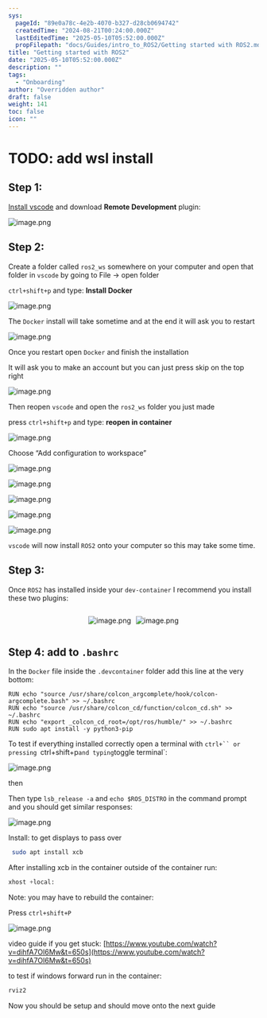 ```yaml
---
sys:
  pageId: "89e0a78c-4e2b-4070-b327-d28cb0694742"
  createdTime: "2024-08-21T00:24:00.000Z"
  lastEditedTime: "2025-05-10T05:52:00.000Z"
  propFilepath: "docs/Guides/intro_to_ROS2/Getting started with ROS2.md"
title: "Getting started with ROS2"
date: "2025-05-10T05:52:00.000Z"
description: ""
tags:
  - "Onboarding"
author: "Overridden author"
draft: false
weight: 141
toc: false
icon: ""
---
```


# TODO: add wsl install

## Step 1:

[Install vscode](https://code.visualstudio.com/download) and download **Remote Development** plugin:

![image.png](https://prod-files-secure.s3.us-west-2.amazonaws.com/d518164a-d88e-44d1-a4ee-3adb3bd8bce0/efb52993-1881-4a40-b95e-6f020334f022/image.png?X-Amz-Algorithm=AWS4-HMAC-SHA256&X-Amz-Content-Sha256=UNSIGNED-PAYLOAD&X-Amz-Credential=ASIAZI2LB4665CB3FYK6%2F20250617%2Fus-west-2%2Fs3%2Faws4_request&X-Amz-Date=20250617T190132Z&X-Amz-Expires=3600&X-Amz-Security-Token=IQoJb3JpZ2luX2VjEJL%2F%2F%2F%2F%2F%2F%2F%2F%2F%2FwEaCXVzLXdlc3QtMiJIMEYCIQD2Fik8umpsY8aK8TmGYTvWgoMJt%2FqMEJF1BTzC1MlyuQIhAKzWBdE2Ta%2B%2BColsKw6cMPTAw%2BqIvrdq1xl6je51YfnQKv8DCHsQABoMNjM3NDIzMTgzODA1Igxj%2FxNdJnpZj%2BetrEgq3AN9uhIRwCnxhMhllBT6u7xf%2FhDIXltNNW9B3%2Fm000h1Ti29LoSAFN1si4%2BazBDmGbcRS3LEUVP1UMW4v3zPCw4Nn4CPGAQKAMuYo731vS38LnCfPdxbiO4tS6WFnSO%2FPJa6fTLb1rf1YflbpGJ7fh7KjEthtLrWRdtyySgd5P3ksm4CJ0sKGpBFKyoZDjy7PDvfLYSBdU7NKN%2BNQ8tUanL9keaB9IDj0JK1ZXupBVWyIflV6LQJaIMidz1v%2F3%2FAkenH86ZUpu1fkSrOK01CegANz55s7pdAHuA6JUCd8RkyueTt%2B%2BNC3Tiny7CaeLDtTLJXDM8S11T437C2W9s9we2yLl39EWtsAXwTBU0Ubf%2FGGMc7pNt3kLZEFzXqgdRV%2BzmWZyaoucjGXph0N7oJuzo3Aw0wx3KVjocWSFPiRTBHsZtYFAuT1ytUgtHQ4%2BE1xIeO21J%2BnNkubOy0eVZWEKHu2t%2BGq%2BHGhYPbPMo1Go3UbA%2FOQa40vYa91q1yLU2lpT%2FhD4EUvlf5lX%2BobvI789%2F845%2FhipN8W6jqWrGNBNulm7g4IYMAKAOoVL3oNgvvV1lPPbWL9siBAEshA8XvvKahjs7dNjRGSxY1HjLXX47%2BS2zLA9uV%2FXhb7ccEYjD038bCBjqkAc2ALUUwwgZIl%2BIp8HUmXxbM3H%2FLid2feUh8nwRAX7PGDZ7hjxNNGgMuFt2DFT1VCHGr%2BzJym5fyXXCmUTgJqbXcXX5WGz9T3OvFKpVY6ttDYTUb0qCR3yL1Iq1qahz7%2FhGzeg8AuPpIxE0NsmQm59FUR7P6S7ABumlmQ%2BA3GH04W3nnGKQB1ux6hcFyGRHsZ4cJv0zlaHOjjaEwYPi8jGFylfGh&X-Amz-Signature=ef20933561767f2e7dd0d0463036a6903a388cdbb7a31ab6bcd5ca6d51087b1c&X-Amz-SignedHeaders=host&x-amz-checksum-mode=ENABLED&x-id=GetObject)

## Step 2:

Create a folder called `ros2_ws` somewhere on your computer and open that folder in `vscode` by going to File → open folder 

`ctrl+shift+p` and type: **Install Docker**

![image.png](https://prod-files-secure.s3.us-west-2.amazonaws.com/d518164a-d88e-44d1-a4ee-3adb3bd8bce0/2269dc0e-1cd5-47ff-bceb-c04ad9b2eab0/image.png?X-Amz-Algorithm=AWS4-HMAC-SHA256&X-Amz-Content-Sha256=UNSIGNED-PAYLOAD&X-Amz-Credential=ASIAZI2LB4665CB3FYK6%2F20250617%2Fus-west-2%2Fs3%2Faws4_request&X-Amz-Date=20250617T190132Z&X-Amz-Expires=3600&X-Amz-Security-Token=IQoJb3JpZ2luX2VjEJL%2F%2F%2F%2F%2F%2F%2F%2F%2F%2FwEaCXVzLXdlc3QtMiJIMEYCIQD2Fik8umpsY8aK8TmGYTvWgoMJt%2FqMEJF1BTzC1MlyuQIhAKzWBdE2Ta%2B%2BColsKw6cMPTAw%2BqIvrdq1xl6je51YfnQKv8DCHsQABoMNjM3NDIzMTgzODA1Igxj%2FxNdJnpZj%2BetrEgq3AN9uhIRwCnxhMhllBT6u7xf%2FhDIXltNNW9B3%2Fm000h1Ti29LoSAFN1si4%2BazBDmGbcRS3LEUVP1UMW4v3zPCw4Nn4CPGAQKAMuYo731vS38LnCfPdxbiO4tS6WFnSO%2FPJa6fTLb1rf1YflbpGJ7fh7KjEthtLrWRdtyySgd5P3ksm4CJ0sKGpBFKyoZDjy7PDvfLYSBdU7NKN%2BNQ8tUanL9keaB9IDj0JK1ZXupBVWyIflV6LQJaIMidz1v%2F3%2FAkenH86ZUpu1fkSrOK01CegANz55s7pdAHuA6JUCd8RkyueTt%2B%2BNC3Tiny7CaeLDtTLJXDM8S11T437C2W9s9we2yLl39EWtsAXwTBU0Ubf%2FGGMc7pNt3kLZEFzXqgdRV%2BzmWZyaoucjGXph0N7oJuzo3Aw0wx3KVjocWSFPiRTBHsZtYFAuT1ytUgtHQ4%2BE1xIeO21J%2BnNkubOy0eVZWEKHu2t%2BGq%2BHGhYPbPMo1Go3UbA%2FOQa40vYa91q1yLU2lpT%2FhD4EUvlf5lX%2BobvI789%2F845%2FhipN8W6jqWrGNBNulm7g4IYMAKAOoVL3oNgvvV1lPPbWL9siBAEshA8XvvKahjs7dNjRGSxY1HjLXX47%2BS2zLA9uV%2FXhb7ccEYjD038bCBjqkAc2ALUUwwgZIl%2BIp8HUmXxbM3H%2FLid2feUh8nwRAX7PGDZ7hjxNNGgMuFt2DFT1VCHGr%2BzJym5fyXXCmUTgJqbXcXX5WGz9T3OvFKpVY6ttDYTUb0qCR3yL1Iq1qahz7%2FhGzeg8AuPpIxE0NsmQm59FUR7P6S7ABumlmQ%2BA3GH04W3nnGKQB1ux6hcFyGRHsZ4cJv0zlaHOjjaEwYPi8jGFylfGh&X-Amz-Signature=de48300b739bdcec1cc5f36737be6732ba45b9fa91e117269fed662bfb084ff4&X-Amz-SignedHeaders=host&x-amz-checksum-mode=ENABLED&x-id=GetObject)

The `Docker` install will take sometime and at the end it will ask you to restart

![image.png](https://prod-files-secure.s3.us-west-2.amazonaws.com/d518164a-d88e-44d1-a4ee-3adb3bd8bce0/ed233f78-be33-4b1f-b89c-9c346c0e961e/image.png?X-Amz-Algorithm=AWS4-HMAC-SHA256&X-Amz-Content-Sha256=UNSIGNED-PAYLOAD&X-Amz-Credential=ASIAZI2LB4665CB3FYK6%2F20250617%2Fus-west-2%2Fs3%2Faws4_request&X-Amz-Date=20250617T190132Z&X-Amz-Expires=3600&X-Amz-Security-Token=IQoJb3JpZ2luX2VjEJL%2F%2F%2F%2F%2F%2F%2F%2F%2F%2FwEaCXVzLXdlc3QtMiJIMEYCIQD2Fik8umpsY8aK8TmGYTvWgoMJt%2FqMEJF1BTzC1MlyuQIhAKzWBdE2Ta%2B%2BColsKw6cMPTAw%2BqIvrdq1xl6je51YfnQKv8DCHsQABoMNjM3NDIzMTgzODA1Igxj%2FxNdJnpZj%2BetrEgq3AN9uhIRwCnxhMhllBT6u7xf%2FhDIXltNNW9B3%2Fm000h1Ti29LoSAFN1si4%2BazBDmGbcRS3LEUVP1UMW4v3zPCw4Nn4CPGAQKAMuYo731vS38LnCfPdxbiO4tS6WFnSO%2FPJa6fTLb1rf1YflbpGJ7fh7KjEthtLrWRdtyySgd5P3ksm4CJ0sKGpBFKyoZDjy7PDvfLYSBdU7NKN%2BNQ8tUanL9keaB9IDj0JK1ZXupBVWyIflV6LQJaIMidz1v%2F3%2FAkenH86ZUpu1fkSrOK01CegANz55s7pdAHuA6JUCd8RkyueTt%2B%2BNC3Tiny7CaeLDtTLJXDM8S11T437C2W9s9we2yLl39EWtsAXwTBU0Ubf%2FGGMc7pNt3kLZEFzXqgdRV%2BzmWZyaoucjGXph0N7oJuzo3Aw0wx3KVjocWSFPiRTBHsZtYFAuT1ytUgtHQ4%2BE1xIeO21J%2BnNkubOy0eVZWEKHu2t%2BGq%2BHGhYPbPMo1Go3UbA%2FOQa40vYa91q1yLU2lpT%2FhD4EUvlf5lX%2BobvI789%2F845%2FhipN8W6jqWrGNBNulm7g4IYMAKAOoVL3oNgvvV1lPPbWL9siBAEshA8XvvKahjs7dNjRGSxY1HjLXX47%2BS2zLA9uV%2FXhb7ccEYjD038bCBjqkAc2ALUUwwgZIl%2BIp8HUmXxbM3H%2FLid2feUh8nwRAX7PGDZ7hjxNNGgMuFt2DFT1VCHGr%2BzJym5fyXXCmUTgJqbXcXX5WGz9T3OvFKpVY6ttDYTUb0qCR3yL1Iq1qahz7%2FhGzeg8AuPpIxE0NsmQm59FUR7P6S7ABumlmQ%2BA3GH04W3nnGKQB1ux6hcFyGRHsZ4cJv0zlaHOjjaEwYPi8jGFylfGh&X-Amz-Signature=facb1e4f57a892f47fdb9520d1a4379086f11801710c87732ee6a02d25e9e9b8&X-Amz-SignedHeaders=host&x-amz-checksum-mode=ENABLED&x-id=GetObject)

Once you restart open `Docker` and finish the installation

It will ask you to make an account but you can just press skip on the top right

![image.png](https://prod-files-secure.s3.us-west-2.amazonaws.com/d518164a-d88e-44d1-a4ee-3adb3bd8bce0/21010ad9-1659-4fd9-9f59-9932a09b2a3d/image.png?X-Amz-Algorithm=AWS4-HMAC-SHA256&X-Amz-Content-Sha256=UNSIGNED-PAYLOAD&X-Amz-Credential=ASIAZI2LB4665CB3FYK6%2F20250617%2Fus-west-2%2Fs3%2Faws4_request&X-Amz-Date=20250617T190132Z&X-Amz-Expires=3600&X-Amz-Security-Token=IQoJb3JpZ2luX2VjEJL%2F%2F%2F%2F%2F%2F%2F%2F%2F%2FwEaCXVzLXdlc3QtMiJIMEYCIQD2Fik8umpsY8aK8TmGYTvWgoMJt%2FqMEJF1BTzC1MlyuQIhAKzWBdE2Ta%2B%2BColsKw6cMPTAw%2BqIvrdq1xl6je51YfnQKv8DCHsQABoMNjM3NDIzMTgzODA1Igxj%2FxNdJnpZj%2BetrEgq3AN9uhIRwCnxhMhllBT6u7xf%2FhDIXltNNW9B3%2Fm000h1Ti29LoSAFN1si4%2BazBDmGbcRS3LEUVP1UMW4v3zPCw4Nn4CPGAQKAMuYo731vS38LnCfPdxbiO4tS6WFnSO%2FPJa6fTLb1rf1YflbpGJ7fh7KjEthtLrWRdtyySgd5P3ksm4CJ0sKGpBFKyoZDjy7PDvfLYSBdU7NKN%2BNQ8tUanL9keaB9IDj0JK1ZXupBVWyIflV6LQJaIMidz1v%2F3%2FAkenH86ZUpu1fkSrOK01CegANz55s7pdAHuA6JUCd8RkyueTt%2B%2BNC3Tiny7CaeLDtTLJXDM8S11T437C2W9s9we2yLl39EWtsAXwTBU0Ubf%2FGGMc7pNt3kLZEFzXqgdRV%2BzmWZyaoucjGXph0N7oJuzo3Aw0wx3KVjocWSFPiRTBHsZtYFAuT1ytUgtHQ4%2BE1xIeO21J%2BnNkubOy0eVZWEKHu2t%2BGq%2BHGhYPbPMo1Go3UbA%2FOQa40vYa91q1yLU2lpT%2FhD4EUvlf5lX%2BobvI789%2F845%2FhipN8W6jqWrGNBNulm7g4IYMAKAOoVL3oNgvvV1lPPbWL9siBAEshA8XvvKahjs7dNjRGSxY1HjLXX47%2BS2zLA9uV%2FXhb7ccEYjD038bCBjqkAc2ALUUwwgZIl%2BIp8HUmXxbM3H%2FLid2feUh8nwRAX7PGDZ7hjxNNGgMuFt2DFT1VCHGr%2BzJym5fyXXCmUTgJqbXcXX5WGz9T3OvFKpVY6ttDYTUb0qCR3yL1Iq1qahz7%2FhGzeg8AuPpIxE0NsmQm59FUR7P6S7ABumlmQ%2BA3GH04W3nnGKQB1ux6hcFyGRHsZ4cJv0zlaHOjjaEwYPi8jGFylfGh&X-Amz-Signature=3ba402a07baca6e1a45aab9603cabccb28180f6ddde3b676c421e59f32de18ef&X-Amz-SignedHeaders=host&x-amz-checksum-mode=ENABLED&x-id=GetObject)

Then reopen `vscode` and open the `ros2_ws` folder you just made

press `ctrl+shift+p` and type: **reopen in container**

![image.png](https://prod-files-secure.s3.us-west-2.amazonaws.com/d518164a-d88e-44d1-a4ee-3adb3bd8bce0/4e93b8c2-41ad-488c-8095-c74205196118/image.png?X-Amz-Algorithm=AWS4-HMAC-SHA256&X-Amz-Content-Sha256=UNSIGNED-PAYLOAD&X-Amz-Credential=ASIAZI2LB4665CB3FYK6%2F20250617%2Fus-west-2%2Fs3%2Faws4_request&X-Amz-Date=20250617T190132Z&X-Amz-Expires=3600&X-Amz-Security-Token=IQoJb3JpZ2luX2VjEJL%2F%2F%2F%2F%2F%2F%2F%2F%2F%2FwEaCXVzLXdlc3QtMiJIMEYCIQD2Fik8umpsY8aK8TmGYTvWgoMJt%2FqMEJF1BTzC1MlyuQIhAKzWBdE2Ta%2B%2BColsKw6cMPTAw%2BqIvrdq1xl6je51YfnQKv8DCHsQABoMNjM3NDIzMTgzODA1Igxj%2FxNdJnpZj%2BetrEgq3AN9uhIRwCnxhMhllBT6u7xf%2FhDIXltNNW9B3%2Fm000h1Ti29LoSAFN1si4%2BazBDmGbcRS3LEUVP1UMW4v3zPCw4Nn4CPGAQKAMuYo731vS38LnCfPdxbiO4tS6WFnSO%2FPJa6fTLb1rf1YflbpGJ7fh7KjEthtLrWRdtyySgd5P3ksm4CJ0sKGpBFKyoZDjy7PDvfLYSBdU7NKN%2BNQ8tUanL9keaB9IDj0JK1ZXupBVWyIflV6LQJaIMidz1v%2F3%2FAkenH86ZUpu1fkSrOK01CegANz55s7pdAHuA6JUCd8RkyueTt%2B%2BNC3Tiny7CaeLDtTLJXDM8S11T437C2W9s9we2yLl39EWtsAXwTBU0Ubf%2FGGMc7pNt3kLZEFzXqgdRV%2BzmWZyaoucjGXph0N7oJuzo3Aw0wx3KVjocWSFPiRTBHsZtYFAuT1ytUgtHQ4%2BE1xIeO21J%2BnNkubOy0eVZWEKHu2t%2BGq%2BHGhYPbPMo1Go3UbA%2FOQa40vYa91q1yLU2lpT%2FhD4EUvlf5lX%2BobvI789%2F845%2FhipN8W6jqWrGNBNulm7g4IYMAKAOoVL3oNgvvV1lPPbWL9siBAEshA8XvvKahjs7dNjRGSxY1HjLXX47%2BS2zLA9uV%2FXhb7ccEYjD038bCBjqkAc2ALUUwwgZIl%2BIp8HUmXxbM3H%2FLid2feUh8nwRAX7PGDZ7hjxNNGgMuFt2DFT1VCHGr%2BzJym5fyXXCmUTgJqbXcXX5WGz9T3OvFKpVY6ttDYTUb0qCR3yL1Iq1qahz7%2FhGzeg8AuPpIxE0NsmQm59FUR7P6S7ABumlmQ%2BA3GH04W3nnGKQB1ux6hcFyGRHsZ4cJv0zlaHOjjaEwYPi8jGFylfGh&X-Amz-Signature=715fa543f4f5b776c5138e0f5dd100f1052ea60d7c6dcebbb659161b83ff3861&X-Amz-SignedHeaders=host&x-amz-checksum-mode=ENABLED&x-id=GetObject)

Choose “Add configuration to workspace”

![image.png](https://prod-files-secure.s3.us-west-2.amazonaws.com/d518164a-d88e-44d1-a4ee-3adb3bd8bce0/9560b282-5060-4989-ba37-97e7b2c22476/image.png?X-Amz-Algorithm=AWS4-HMAC-SHA256&X-Amz-Content-Sha256=UNSIGNED-PAYLOAD&X-Amz-Credential=ASIAZI2LB4665CB3FYK6%2F20250617%2Fus-west-2%2Fs3%2Faws4_request&X-Amz-Date=20250617T190132Z&X-Amz-Expires=3600&X-Amz-Security-Token=IQoJb3JpZ2luX2VjEJL%2F%2F%2F%2F%2F%2F%2F%2F%2F%2FwEaCXVzLXdlc3QtMiJIMEYCIQD2Fik8umpsY8aK8TmGYTvWgoMJt%2FqMEJF1BTzC1MlyuQIhAKzWBdE2Ta%2B%2BColsKw6cMPTAw%2BqIvrdq1xl6je51YfnQKv8DCHsQABoMNjM3NDIzMTgzODA1Igxj%2FxNdJnpZj%2BetrEgq3AN9uhIRwCnxhMhllBT6u7xf%2FhDIXltNNW9B3%2Fm000h1Ti29LoSAFN1si4%2BazBDmGbcRS3LEUVP1UMW4v3zPCw4Nn4CPGAQKAMuYo731vS38LnCfPdxbiO4tS6WFnSO%2FPJa6fTLb1rf1YflbpGJ7fh7KjEthtLrWRdtyySgd5P3ksm4CJ0sKGpBFKyoZDjy7PDvfLYSBdU7NKN%2BNQ8tUanL9keaB9IDj0JK1ZXupBVWyIflV6LQJaIMidz1v%2F3%2FAkenH86ZUpu1fkSrOK01CegANz55s7pdAHuA6JUCd8RkyueTt%2B%2BNC3Tiny7CaeLDtTLJXDM8S11T437C2W9s9we2yLl39EWtsAXwTBU0Ubf%2FGGMc7pNt3kLZEFzXqgdRV%2BzmWZyaoucjGXph0N7oJuzo3Aw0wx3KVjocWSFPiRTBHsZtYFAuT1ytUgtHQ4%2BE1xIeO21J%2BnNkubOy0eVZWEKHu2t%2BGq%2BHGhYPbPMo1Go3UbA%2FOQa40vYa91q1yLU2lpT%2FhD4EUvlf5lX%2BobvI789%2F845%2FhipN8W6jqWrGNBNulm7g4IYMAKAOoVL3oNgvvV1lPPbWL9siBAEshA8XvvKahjs7dNjRGSxY1HjLXX47%2BS2zLA9uV%2FXhb7ccEYjD038bCBjqkAc2ALUUwwgZIl%2BIp8HUmXxbM3H%2FLid2feUh8nwRAX7PGDZ7hjxNNGgMuFt2DFT1VCHGr%2BzJym5fyXXCmUTgJqbXcXX5WGz9T3OvFKpVY6ttDYTUb0qCR3yL1Iq1qahz7%2FhGzeg8AuPpIxE0NsmQm59FUR7P6S7ABumlmQ%2BA3GH04W3nnGKQB1ux6hcFyGRHsZ4cJv0zlaHOjjaEwYPi8jGFylfGh&X-Amz-Signature=1b8678cafb5c5be1f9f59d9eef0beaab9287d58787cfaa6a3b709fa2f47a30d4&X-Amz-SignedHeaders=host&x-amz-checksum-mode=ENABLED&x-id=GetObject)

![image.png](https://prod-files-secure.s3.us-west-2.amazonaws.com/d518164a-d88e-44d1-a4ee-3adb3bd8bce0/2ee63f81-886b-48e8-a553-dc6e5eac99e4/image.png?X-Amz-Algorithm=AWS4-HMAC-SHA256&X-Amz-Content-Sha256=UNSIGNED-PAYLOAD&X-Amz-Credential=ASIAZI2LB4665CB3FYK6%2F20250617%2Fus-west-2%2Fs3%2Faws4_request&X-Amz-Date=20250617T190132Z&X-Amz-Expires=3600&X-Amz-Security-Token=IQoJb3JpZ2luX2VjEJL%2F%2F%2F%2F%2F%2F%2F%2F%2F%2FwEaCXVzLXdlc3QtMiJIMEYCIQD2Fik8umpsY8aK8TmGYTvWgoMJt%2FqMEJF1BTzC1MlyuQIhAKzWBdE2Ta%2B%2BColsKw6cMPTAw%2BqIvrdq1xl6je51YfnQKv8DCHsQABoMNjM3NDIzMTgzODA1Igxj%2FxNdJnpZj%2BetrEgq3AN9uhIRwCnxhMhllBT6u7xf%2FhDIXltNNW9B3%2Fm000h1Ti29LoSAFN1si4%2BazBDmGbcRS3LEUVP1UMW4v3zPCw4Nn4CPGAQKAMuYo731vS38LnCfPdxbiO4tS6WFnSO%2FPJa6fTLb1rf1YflbpGJ7fh7KjEthtLrWRdtyySgd5P3ksm4CJ0sKGpBFKyoZDjy7PDvfLYSBdU7NKN%2BNQ8tUanL9keaB9IDj0JK1ZXupBVWyIflV6LQJaIMidz1v%2F3%2FAkenH86ZUpu1fkSrOK01CegANz55s7pdAHuA6JUCd8RkyueTt%2B%2BNC3Tiny7CaeLDtTLJXDM8S11T437C2W9s9we2yLl39EWtsAXwTBU0Ubf%2FGGMc7pNt3kLZEFzXqgdRV%2BzmWZyaoucjGXph0N7oJuzo3Aw0wx3KVjocWSFPiRTBHsZtYFAuT1ytUgtHQ4%2BE1xIeO21J%2BnNkubOy0eVZWEKHu2t%2BGq%2BHGhYPbPMo1Go3UbA%2FOQa40vYa91q1yLU2lpT%2FhD4EUvlf5lX%2BobvI789%2F845%2FhipN8W6jqWrGNBNulm7g4IYMAKAOoVL3oNgvvV1lPPbWL9siBAEshA8XvvKahjs7dNjRGSxY1HjLXX47%2BS2zLA9uV%2FXhb7ccEYjD038bCBjqkAc2ALUUwwgZIl%2BIp8HUmXxbM3H%2FLid2feUh8nwRAX7PGDZ7hjxNNGgMuFt2DFT1VCHGr%2BzJym5fyXXCmUTgJqbXcXX5WGz9T3OvFKpVY6ttDYTUb0qCR3yL1Iq1qahz7%2FhGzeg8AuPpIxE0NsmQm59FUR7P6S7ABumlmQ%2BA3GH04W3nnGKQB1ux6hcFyGRHsZ4cJv0zlaHOjjaEwYPi8jGFylfGh&X-Amz-Signature=7370d9a8689854ecfef5bd5991dda2cf99ffcc41493fbfedf07e082e1399efe1&X-Amz-SignedHeaders=host&x-amz-checksum-mode=ENABLED&x-id=GetObject)

![image.png](https://prod-files-secure.s3.us-west-2.amazonaws.com/d518164a-d88e-44d1-a4ee-3adb3bd8bce0/ae1580b2-b048-407e-aed9-b584224a7a04/image.png?X-Amz-Algorithm=AWS4-HMAC-SHA256&X-Amz-Content-Sha256=UNSIGNED-PAYLOAD&X-Amz-Credential=ASIAZI2LB4665CB3FYK6%2F20250617%2Fus-west-2%2Fs3%2Faws4_request&X-Amz-Date=20250617T190132Z&X-Amz-Expires=3600&X-Amz-Security-Token=IQoJb3JpZ2luX2VjEJL%2F%2F%2F%2F%2F%2F%2F%2F%2F%2FwEaCXVzLXdlc3QtMiJIMEYCIQD2Fik8umpsY8aK8TmGYTvWgoMJt%2FqMEJF1BTzC1MlyuQIhAKzWBdE2Ta%2B%2BColsKw6cMPTAw%2BqIvrdq1xl6je51YfnQKv8DCHsQABoMNjM3NDIzMTgzODA1Igxj%2FxNdJnpZj%2BetrEgq3AN9uhIRwCnxhMhllBT6u7xf%2FhDIXltNNW9B3%2Fm000h1Ti29LoSAFN1si4%2BazBDmGbcRS3LEUVP1UMW4v3zPCw4Nn4CPGAQKAMuYo731vS38LnCfPdxbiO4tS6WFnSO%2FPJa6fTLb1rf1YflbpGJ7fh7KjEthtLrWRdtyySgd5P3ksm4CJ0sKGpBFKyoZDjy7PDvfLYSBdU7NKN%2BNQ8tUanL9keaB9IDj0JK1ZXupBVWyIflV6LQJaIMidz1v%2F3%2FAkenH86ZUpu1fkSrOK01CegANz55s7pdAHuA6JUCd8RkyueTt%2B%2BNC3Tiny7CaeLDtTLJXDM8S11T437C2W9s9we2yLl39EWtsAXwTBU0Ubf%2FGGMc7pNt3kLZEFzXqgdRV%2BzmWZyaoucjGXph0N7oJuzo3Aw0wx3KVjocWSFPiRTBHsZtYFAuT1ytUgtHQ4%2BE1xIeO21J%2BnNkubOy0eVZWEKHu2t%2BGq%2BHGhYPbPMo1Go3UbA%2FOQa40vYa91q1yLU2lpT%2FhD4EUvlf5lX%2BobvI789%2F845%2FhipN8W6jqWrGNBNulm7g4IYMAKAOoVL3oNgvvV1lPPbWL9siBAEshA8XvvKahjs7dNjRGSxY1HjLXX47%2BS2zLA9uV%2FXhb7ccEYjD038bCBjqkAc2ALUUwwgZIl%2BIp8HUmXxbM3H%2FLid2feUh8nwRAX7PGDZ7hjxNNGgMuFt2DFT1VCHGr%2BzJym5fyXXCmUTgJqbXcXX5WGz9T3OvFKpVY6ttDYTUb0qCR3yL1Iq1qahz7%2FhGzeg8AuPpIxE0NsmQm59FUR7P6S7ABumlmQ%2BA3GH04W3nnGKQB1ux6hcFyGRHsZ4cJv0zlaHOjjaEwYPi8jGFylfGh&X-Amz-Signature=0a7c9e0a670e78f46849d70813a5fa9ea1149bf55962afe26c6b9bc0767cd71d&X-Amz-SignedHeaders=host&x-amz-checksum-mode=ENABLED&x-id=GetObject)

![image.png](https://prod-files-secure.s3.us-west-2.amazonaws.com/d518164a-d88e-44d1-a4ee-3adb3bd8bce0/53255b28-f75e-430f-b9e3-c0ac8577e42b/image.png?X-Amz-Algorithm=AWS4-HMAC-SHA256&X-Amz-Content-Sha256=UNSIGNED-PAYLOAD&X-Amz-Credential=ASIAZI2LB4665CB3FYK6%2F20250617%2Fus-west-2%2Fs3%2Faws4_request&X-Amz-Date=20250617T190132Z&X-Amz-Expires=3600&X-Amz-Security-Token=IQoJb3JpZ2luX2VjEJL%2F%2F%2F%2F%2F%2F%2F%2F%2F%2FwEaCXVzLXdlc3QtMiJIMEYCIQD2Fik8umpsY8aK8TmGYTvWgoMJt%2FqMEJF1BTzC1MlyuQIhAKzWBdE2Ta%2B%2BColsKw6cMPTAw%2BqIvrdq1xl6je51YfnQKv8DCHsQABoMNjM3NDIzMTgzODA1Igxj%2FxNdJnpZj%2BetrEgq3AN9uhIRwCnxhMhllBT6u7xf%2FhDIXltNNW9B3%2Fm000h1Ti29LoSAFN1si4%2BazBDmGbcRS3LEUVP1UMW4v3zPCw4Nn4CPGAQKAMuYo731vS38LnCfPdxbiO4tS6WFnSO%2FPJa6fTLb1rf1YflbpGJ7fh7KjEthtLrWRdtyySgd5P3ksm4CJ0sKGpBFKyoZDjy7PDvfLYSBdU7NKN%2BNQ8tUanL9keaB9IDj0JK1ZXupBVWyIflV6LQJaIMidz1v%2F3%2FAkenH86ZUpu1fkSrOK01CegANz55s7pdAHuA6JUCd8RkyueTt%2B%2BNC3Tiny7CaeLDtTLJXDM8S11T437C2W9s9we2yLl39EWtsAXwTBU0Ubf%2FGGMc7pNt3kLZEFzXqgdRV%2BzmWZyaoucjGXph0N7oJuzo3Aw0wx3KVjocWSFPiRTBHsZtYFAuT1ytUgtHQ4%2BE1xIeO21J%2BnNkubOy0eVZWEKHu2t%2BGq%2BHGhYPbPMo1Go3UbA%2FOQa40vYa91q1yLU2lpT%2FhD4EUvlf5lX%2BobvI789%2F845%2FhipN8W6jqWrGNBNulm7g4IYMAKAOoVL3oNgvvV1lPPbWL9siBAEshA8XvvKahjs7dNjRGSxY1HjLXX47%2BS2zLA9uV%2FXhb7ccEYjD038bCBjqkAc2ALUUwwgZIl%2BIp8HUmXxbM3H%2FLid2feUh8nwRAX7PGDZ7hjxNNGgMuFt2DFT1VCHGr%2BzJym5fyXXCmUTgJqbXcXX5WGz9T3OvFKpVY6ttDYTUb0qCR3yL1Iq1qahz7%2FhGzeg8AuPpIxE0NsmQm59FUR7P6S7ABumlmQ%2BA3GH04W3nnGKQB1ux6hcFyGRHsZ4cJv0zlaHOjjaEwYPi8jGFylfGh&X-Amz-Signature=495546b4bc91ad759e31e85a06791527848b07a70a9dfa17e168cf4d5d75df96&X-Amz-SignedHeaders=host&x-amz-checksum-mode=ENABLED&x-id=GetObject)

![image.png](https://prod-files-secure.s3.us-west-2.amazonaws.com/d518164a-d88e-44d1-a4ee-3adb3bd8bce0/7c562767-5af9-4ffb-97d1-327bcdf4ee00/image.png?X-Amz-Algorithm=AWS4-HMAC-SHA256&X-Amz-Content-Sha256=UNSIGNED-PAYLOAD&X-Amz-Credential=ASIAZI2LB4665CB3FYK6%2F20250617%2Fus-west-2%2Fs3%2Faws4_request&X-Amz-Date=20250617T190132Z&X-Amz-Expires=3600&X-Amz-Security-Token=IQoJb3JpZ2luX2VjEJL%2F%2F%2F%2F%2F%2F%2F%2F%2F%2FwEaCXVzLXdlc3QtMiJIMEYCIQD2Fik8umpsY8aK8TmGYTvWgoMJt%2FqMEJF1BTzC1MlyuQIhAKzWBdE2Ta%2B%2BColsKw6cMPTAw%2BqIvrdq1xl6je51YfnQKv8DCHsQABoMNjM3NDIzMTgzODA1Igxj%2FxNdJnpZj%2BetrEgq3AN9uhIRwCnxhMhllBT6u7xf%2FhDIXltNNW9B3%2Fm000h1Ti29LoSAFN1si4%2BazBDmGbcRS3LEUVP1UMW4v3zPCw4Nn4CPGAQKAMuYo731vS38LnCfPdxbiO4tS6WFnSO%2FPJa6fTLb1rf1YflbpGJ7fh7KjEthtLrWRdtyySgd5P3ksm4CJ0sKGpBFKyoZDjy7PDvfLYSBdU7NKN%2BNQ8tUanL9keaB9IDj0JK1ZXupBVWyIflV6LQJaIMidz1v%2F3%2FAkenH86ZUpu1fkSrOK01CegANz55s7pdAHuA6JUCd8RkyueTt%2B%2BNC3Tiny7CaeLDtTLJXDM8S11T437C2W9s9we2yLl39EWtsAXwTBU0Ubf%2FGGMc7pNt3kLZEFzXqgdRV%2BzmWZyaoucjGXph0N7oJuzo3Aw0wx3KVjocWSFPiRTBHsZtYFAuT1ytUgtHQ4%2BE1xIeO21J%2BnNkubOy0eVZWEKHu2t%2BGq%2BHGhYPbPMo1Go3UbA%2FOQa40vYa91q1yLU2lpT%2FhD4EUvlf5lX%2BobvI789%2F845%2FhipN8W6jqWrGNBNulm7g4IYMAKAOoVL3oNgvvV1lPPbWL9siBAEshA8XvvKahjs7dNjRGSxY1HjLXX47%2BS2zLA9uV%2FXhb7ccEYjD038bCBjqkAc2ALUUwwgZIl%2BIp8HUmXxbM3H%2FLid2feUh8nwRAX7PGDZ7hjxNNGgMuFt2DFT1VCHGr%2BzJym5fyXXCmUTgJqbXcXX5WGz9T3OvFKpVY6ttDYTUb0qCR3yL1Iq1qahz7%2FhGzeg8AuPpIxE0NsmQm59FUR7P6S7ABumlmQ%2BA3GH04W3nnGKQB1ux6hcFyGRHsZ4cJv0zlaHOjjaEwYPi8jGFylfGh&X-Amz-Signature=ea935ba31a9adff0f9a51c2bb4e5dbfa5273aedc55d516b724cf224018928bc0&X-Amz-SignedHeaders=host&x-amz-checksum-mode=ENABLED&x-id=GetObject)

`vscode` will now install `ROS2` onto your computer so this may take some time.

## Step 3:

Once `ROS2` has installed inside your `dev-container` I recommend you install these two plugins:

<div style="display: flex;flex-direction: row; column-gap:10px; max-width: 630px;justify-content: center;">
<div>

![image.png](https://prod-files-secure.s3.us-west-2.amazonaws.com/d518164a-d88e-44d1-a4ee-3adb3bd8bce0/3fc3d550-5a54-4ba1-ba6b-faa01cdb7369/image.png?X-Amz-Algorithm=AWS4-HMAC-SHA256&X-Amz-Content-Sha256=UNSIGNED-PAYLOAD&X-Amz-Credential=ASIAZI2LB466U5WJTJM2%2F20250617%2Fus-west-2%2Fs3%2Faws4_request&X-Amz-Date=20250617T190137Z&X-Amz-Expires=3600&X-Amz-Security-Token=IQoJb3JpZ2luX2VjEJL%2F%2F%2F%2F%2F%2F%2F%2F%2F%2FwEaCXVzLXdlc3QtMiJIMEYCIQCBK1JN%2B3SS3YKwMxszTnGQyBEBOjSfqsBTLUB9D5efvwIhAO1dFJO4zW0S3s9JK9WdPKAC2l7Qqz65chqOUzMDmfydKv8DCHsQABoMNjM3NDIzMTgzODA1IgyUB0rGak8i%2Bzkg9m0q3AO%2B9ioIMj5zMYiL6zvrSQOLH5UlHGyjO17RFdMpS07nZGJGCgJWzddBP4hD1nl%2F%2F4I6lJLhOY3pS6NlK0T2TWk5N%2BGSbEVpwKviPpOeWNR6np0yZKuhPGs30biHHvx5RLFo3wjAjO9Z5NjqYCIROkD6BKfOb259l%2B7WoNhmoMyF0OvMxv4kJiOuIA4fvp9Ci5sh9ab8HJQUlGzuT5EyMiX%2FS8DzerzzqalyIG9TogRQcXvvSysjq%2FVUJ37Ir1zRx6SOygobGl2Y29BgpiVhozZyNFAxuZHIdRo8xfnI0%2BXvo0fZdtfsai16min6mMn1HaquGHMkZwCi3dVT0PJFGDMVSEEw3jDfrVmILYgW10zj7TdoegAXqYjMPSB8vgzNvmEsg8dgGW9Dtr%2BnlHSmy7IdhONpkNkrpQlv5O%2BUxeuuiy4ytLBPmeEoWhexvAhUBnDpUMjbX1vUCG%2FaIfC2So17DHl8kuY%2BXpVSczlw3mppKo7V%2FJE2hBUTh2xkj9gYu9%2F6UMBnxNEOYnGb7EV5MtAKfYsLqD6RJPHTQ%2F6ya109xt9RdfG6u7hmbSkTg4adPmjtmJLjMYlMNnR4ltZ%2F0iDmH7QJIJ%2FSB1sPrWBmLsZzm%2FiFGC0CAx8v%2F0ndkzD238bCBjqkAZ0dRxc4Y0tfEm%2BHEEOIewQrPRjrRBUm5Il%2FHFC0AkW5To4faxyoTwIagN1sBdjBEcI8YDK%2FWAmIlScDQ%2Bfi53pY6S%2B6eXePs6f3s5iNcaDKxu8H93Ws7kb2UisS5Sc8MjBMGusQdlHTYuE8YvQj%2BdV%2B4jNGflqFXcNXNrpMVCAAHq8p4PDUjT923sm4xr0w43fZKW6EEb5nwgNBzhQ%2FrNUNTuGX&X-Amz-Signature=94ee9ed8222087912af81c6e77706f1f0b92b1cfb5b158c0dfdf22ab5b5fb83b&X-Amz-SignedHeaders=host&x-amz-checksum-mode=ENABLED&x-id=GetObject)

</div>
<div>

![image.png](https://prod-files-secure.s3.us-west-2.amazonaws.com/d518164a-d88e-44d1-a4ee-3adb3bd8bce0/d994cc66-13c2-4093-a5a3-f84cf4601a82/image.png?X-Amz-Algorithm=AWS4-HMAC-SHA256&X-Amz-Content-Sha256=UNSIGNED-PAYLOAD&X-Amz-Credential=ASIAZI2LB466RMNXZS3G%2F20250617%2Fus-west-2%2Fs3%2Faws4_request&X-Amz-Date=20250617T190138Z&X-Amz-Expires=3600&X-Amz-Security-Token=IQoJb3JpZ2luX2VjEJL%2F%2F%2F%2F%2F%2F%2F%2F%2F%2FwEaCXVzLXdlc3QtMiJHMEUCIHqj6AVAtyYUS%2FcnNUIA76PFHYbfYljTsbEsGmMo3estAiEA1tbH%2F5tmFqQyWSLW1aZtpoGSoxBtuNl0TLAO3D2CNcwq%2FwMIexAAGgw2Mzc0MjMxODM4MDUiDITRPGJVHQkbwCOLdircA78CoVy%2BkChtXXV3UKUJYvWzz7OECDFk0ZaYZaHa8%2FZo3C6S4GiDKW5GONRnXypsFELTCTxR4S281ouK%2FDfI6M5CXTGAYYtPBWOAe43zLpQN%2F9wpC3ELJPKiJJ8s19%2F3ko8dr%2FXuJ4hNa%2BpaUDvwm0alZFtBBVrtr%2Fsnbh4M0ETdA6j5JtY66018%2FO0dUtMCx2FIMkTGQ34mGNb05vA2iVf7K2w%2FLBqRC7A8O48oD1uwh5vHd3QKRgs5mQcVBARylAJZxx4rjPrmn89HswwDBIVlS83w9yvOKLx3d0EERREN9ECu1BteO7PMU0X3R%2BGacwxe6wOd%2BfQxgXdtN%2FDxmkJ5oLLts2UPBckDyHRkw2IZ8Qx8N%2BBL%2FXzCreYj3z0y3u4BtjFdHfDOEcMGf%2FyZvWIkYGEWOt%2BKF%2F1xOhiLakS2JnGbSbi5LBv3pYu5cq0jB107UhV3KPliBrSzqOT%2BsuKnU%2FCs45ZeKQmtiW4RxX5bEt8zG3%2FgeAIL238rC9o9HwPrMoOBzN8GXNF2CpEHfy2gYTpjtdGWOT%2BlZ5ABYmTy29RahSep0nIWF9j%2FL7v2L4bX%2B0F0%2Fk4ScD4E8%2BDG8ZG%2BCDqh8Ky1I3%2Bu%2F7ekjfhFqGPr194Frm6d7EMUMP%2FfxsIGOqUBaEJyfG9tdaKCHYX4T10RyMehEQ7CGu7uNl%2FbNFicMPa4KddCknNIrjYoPlMYS2AZCuzPaAjqjb4tnmrM0UhVx97N7qkI0BBT53w8vAdWkELtBDSabA6lWwA2fGJmEfVcXKPTRJgaE0ZAMG65YAEKdyma%2F6RKd03vkeYhUI6JUBnFP91vVgKKnQxojqv1Q0nKttUNmWP2uEI9KjX8QwIkNE5Iaq12&X-Amz-Signature=5eba022b59115785fdc9de5b06c6dd8f370c843d93419eb81018af55139d041a&X-Amz-SignedHeaders=host&x-amz-checksum-mode=ENABLED&x-id=GetObject)

</div>
</div>

## Step 4: add to `.bashrc`

In the `Docker` file inside the `.devcontainer` folder add this line at the very bottom: 

```docker
RUN echo "source /usr/share/colcon_argcomplete/hook/colcon-argcomplete.bash" >> ~/.bashrc
RUN echo "source /usr/share/colcon_cd/function/colcon_cd.sh" >> ~/.bashrc
RUN echo "export _colcon_cd_root=/opt/ros/humble/" >> ~/.bashrc
RUN sudo apt install -y python3-pip 
```

To test if everything installed correctly open a terminal with `ctrl+`` or pressing `ctrl+shift+p` and typing `toggle terminal`:

![image.png](https://prod-files-secure.s3.us-west-2.amazonaws.com/d518164a-d88e-44d1-a4ee-3adb3bd8bce0/6a4943d8-b04e-4c02-9a58-775f3384d1a5/image.png?X-Amz-Algorithm=AWS4-HMAC-SHA256&X-Amz-Content-Sha256=UNSIGNED-PAYLOAD&X-Amz-Credential=ASIAZI2LB4665CB3FYK6%2F20250617%2Fus-west-2%2Fs3%2Faws4_request&X-Amz-Date=20250617T190132Z&X-Amz-Expires=3600&X-Amz-Security-Token=IQoJb3JpZ2luX2VjEJL%2F%2F%2F%2F%2F%2F%2F%2F%2F%2FwEaCXVzLXdlc3QtMiJIMEYCIQD2Fik8umpsY8aK8TmGYTvWgoMJt%2FqMEJF1BTzC1MlyuQIhAKzWBdE2Ta%2B%2BColsKw6cMPTAw%2BqIvrdq1xl6je51YfnQKv8DCHsQABoMNjM3NDIzMTgzODA1Igxj%2FxNdJnpZj%2BetrEgq3AN9uhIRwCnxhMhllBT6u7xf%2FhDIXltNNW9B3%2Fm000h1Ti29LoSAFN1si4%2BazBDmGbcRS3LEUVP1UMW4v3zPCw4Nn4CPGAQKAMuYo731vS38LnCfPdxbiO4tS6WFnSO%2FPJa6fTLb1rf1YflbpGJ7fh7KjEthtLrWRdtyySgd5P3ksm4CJ0sKGpBFKyoZDjy7PDvfLYSBdU7NKN%2BNQ8tUanL9keaB9IDj0JK1ZXupBVWyIflV6LQJaIMidz1v%2F3%2FAkenH86ZUpu1fkSrOK01CegANz55s7pdAHuA6JUCd8RkyueTt%2B%2BNC3Tiny7CaeLDtTLJXDM8S11T437C2W9s9we2yLl39EWtsAXwTBU0Ubf%2FGGMc7pNt3kLZEFzXqgdRV%2BzmWZyaoucjGXph0N7oJuzo3Aw0wx3KVjocWSFPiRTBHsZtYFAuT1ytUgtHQ4%2BE1xIeO21J%2BnNkubOy0eVZWEKHu2t%2BGq%2BHGhYPbPMo1Go3UbA%2FOQa40vYa91q1yLU2lpT%2FhD4EUvlf5lX%2BobvI789%2F845%2FhipN8W6jqWrGNBNulm7g4IYMAKAOoVL3oNgvvV1lPPbWL9siBAEshA8XvvKahjs7dNjRGSxY1HjLXX47%2BS2zLA9uV%2FXhb7ccEYjD038bCBjqkAc2ALUUwwgZIl%2BIp8HUmXxbM3H%2FLid2feUh8nwRAX7PGDZ7hjxNNGgMuFt2DFT1VCHGr%2BzJym5fyXXCmUTgJqbXcXX5WGz9T3OvFKpVY6ttDYTUb0qCR3yL1Iq1qahz7%2FhGzeg8AuPpIxE0NsmQm59FUR7P6S7ABumlmQ%2BA3GH04W3nnGKQB1ux6hcFyGRHsZ4cJv0zlaHOjjaEwYPi8jGFylfGh&X-Amz-Signature=a0f4c80edeff1d49b1e1e36ad80c2261ea8969bb8bd5c34fee6a6cbd2bb453d9&X-Amz-SignedHeaders=host&x-amz-checksum-mode=ENABLED&x-id=GetObject)

then 

Then type `lsb_release -a` and `echo $ROS_DISTRO` in the command prompt and you should get similar responses:

![image.png](https://prod-files-secure.s3.us-west-2.amazonaws.com/d518164a-d88e-44d1-a4ee-3adb3bd8bce0/3e635dec-a805-4e85-8b9e-d000e5b71a4e/image.png?X-Amz-Algorithm=AWS4-HMAC-SHA256&X-Amz-Content-Sha256=UNSIGNED-PAYLOAD&X-Amz-Credential=ASIAZI2LB4665CB3FYK6%2F20250617%2Fus-west-2%2Fs3%2Faws4_request&X-Amz-Date=20250617T190132Z&X-Amz-Expires=3600&X-Amz-Security-Token=IQoJb3JpZ2luX2VjEJL%2F%2F%2F%2F%2F%2F%2F%2F%2F%2FwEaCXVzLXdlc3QtMiJIMEYCIQD2Fik8umpsY8aK8TmGYTvWgoMJt%2FqMEJF1BTzC1MlyuQIhAKzWBdE2Ta%2B%2BColsKw6cMPTAw%2BqIvrdq1xl6je51YfnQKv8DCHsQABoMNjM3NDIzMTgzODA1Igxj%2FxNdJnpZj%2BetrEgq3AN9uhIRwCnxhMhllBT6u7xf%2FhDIXltNNW9B3%2Fm000h1Ti29LoSAFN1si4%2BazBDmGbcRS3LEUVP1UMW4v3zPCw4Nn4CPGAQKAMuYo731vS38LnCfPdxbiO4tS6WFnSO%2FPJa6fTLb1rf1YflbpGJ7fh7KjEthtLrWRdtyySgd5P3ksm4CJ0sKGpBFKyoZDjy7PDvfLYSBdU7NKN%2BNQ8tUanL9keaB9IDj0JK1ZXupBVWyIflV6LQJaIMidz1v%2F3%2FAkenH86ZUpu1fkSrOK01CegANz55s7pdAHuA6JUCd8RkyueTt%2B%2BNC3Tiny7CaeLDtTLJXDM8S11T437C2W9s9we2yLl39EWtsAXwTBU0Ubf%2FGGMc7pNt3kLZEFzXqgdRV%2BzmWZyaoucjGXph0N7oJuzo3Aw0wx3KVjocWSFPiRTBHsZtYFAuT1ytUgtHQ4%2BE1xIeO21J%2BnNkubOy0eVZWEKHu2t%2BGq%2BHGhYPbPMo1Go3UbA%2FOQa40vYa91q1yLU2lpT%2FhD4EUvlf5lX%2BobvI789%2F845%2FhipN8W6jqWrGNBNulm7g4IYMAKAOoVL3oNgvvV1lPPbWL9siBAEshA8XvvKahjs7dNjRGSxY1HjLXX47%2BS2zLA9uV%2FXhb7ccEYjD038bCBjqkAc2ALUUwwgZIl%2BIp8HUmXxbM3H%2FLid2feUh8nwRAX7PGDZ7hjxNNGgMuFt2DFT1VCHGr%2BzJym5fyXXCmUTgJqbXcXX5WGz9T3OvFKpVY6ttDYTUb0qCR3yL1Iq1qahz7%2FhGzeg8AuPpIxE0NsmQm59FUR7P6S7ABumlmQ%2BA3GH04W3nnGKQB1ux6hcFyGRHsZ4cJv0zlaHOjjaEwYPi8jGFylfGh&X-Amz-Signature=7a2d13bb3f625bb5fc1dfe6456a4f703867b086d2eb9cd2c8d8a22f2ebd62e6f&X-Amz-SignedHeaders=host&x-amz-checksum-mode=ENABLED&x-id=GetObject)

Install:  to get displays to pass over

```bash
 sudo apt install xcb
```

After installing xcb in the container outside of the container run:

```python
xhost +local:
```

Note: you may have to rebuild the container:

Press `ctrl+shift+P`

![image.png](https://prod-files-secure.s3.us-west-2.amazonaws.com/d518164a-d88e-44d1-a4ee-3adb3bd8bce0/6c2be660-2618-4c38-9c26-53554f7a0b7b/image.png?X-Amz-Algorithm=AWS4-HMAC-SHA256&X-Amz-Content-Sha256=UNSIGNED-PAYLOAD&X-Amz-Credential=ASIAZI2LB4665CB3FYK6%2F20250617%2Fus-west-2%2Fs3%2Faws4_request&X-Amz-Date=20250617T190132Z&X-Amz-Expires=3600&X-Amz-Security-Token=IQoJb3JpZ2luX2VjEJL%2F%2F%2F%2F%2F%2F%2F%2F%2F%2FwEaCXVzLXdlc3QtMiJIMEYCIQD2Fik8umpsY8aK8TmGYTvWgoMJt%2FqMEJF1BTzC1MlyuQIhAKzWBdE2Ta%2B%2BColsKw6cMPTAw%2BqIvrdq1xl6je51YfnQKv8DCHsQABoMNjM3NDIzMTgzODA1Igxj%2FxNdJnpZj%2BetrEgq3AN9uhIRwCnxhMhllBT6u7xf%2FhDIXltNNW9B3%2Fm000h1Ti29LoSAFN1si4%2BazBDmGbcRS3LEUVP1UMW4v3zPCw4Nn4CPGAQKAMuYo731vS38LnCfPdxbiO4tS6WFnSO%2FPJa6fTLb1rf1YflbpGJ7fh7KjEthtLrWRdtyySgd5P3ksm4CJ0sKGpBFKyoZDjy7PDvfLYSBdU7NKN%2BNQ8tUanL9keaB9IDj0JK1ZXupBVWyIflV6LQJaIMidz1v%2F3%2FAkenH86ZUpu1fkSrOK01CegANz55s7pdAHuA6JUCd8RkyueTt%2B%2BNC3Tiny7CaeLDtTLJXDM8S11T437C2W9s9we2yLl39EWtsAXwTBU0Ubf%2FGGMc7pNt3kLZEFzXqgdRV%2BzmWZyaoucjGXph0N7oJuzo3Aw0wx3KVjocWSFPiRTBHsZtYFAuT1ytUgtHQ4%2BE1xIeO21J%2BnNkubOy0eVZWEKHu2t%2BGq%2BHGhYPbPMo1Go3UbA%2FOQa40vYa91q1yLU2lpT%2FhD4EUvlf5lX%2BobvI789%2F845%2FhipN8W6jqWrGNBNulm7g4IYMAKAOoVL3oNgvvV1lPPbWL9siBAEshA8XvvKahjs7dNjRGSxY1HjLXX47%2BS2zLA9uV%2FXhb7ccEYjD038bCBjqkAc2ALUUwwgZIl%2BIp8HUmXxbM3H%2FLid2feUh8nwRAX7PGDZ7hjxNNGgMuFt2DFT1VCHGr%2BzJym5fyXXCmUTgJqbXcXX5WGz9T3OvFKpVY6ttDYTUb0qCR3yL1Iq1qahz7%2FhGzeg8AuPpIxE0NsmQm59FUR7P6S7ABumlmQ%2BA3GH04W3nnGKQB1ux6hcFyGRHsZ4cJv0zlaHOjjaEwYPi8jGFylfGh&X-Amz-Signature=5ea825f925dc5ae90cd321943b4cdd4bd7f7eb644475af31ee27d2ed7610fd86&X-Amz-SignedHeaders=host&x-amz-checksum-mode=ENABLED&x-id=GetObject)

video guide if you get stuck: [https://www.youtube.com/watch?v=dihfA7Ol6Mw&t=650s](https://www.youtube.com/watch?v=dihfA7Ol6Mw&t=650s)

to test if windows forward run in the container:

```bash
rviz2
```

Now you should be setup and should move onto the next guide 
